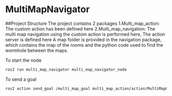 # MultiMapNavigator
##Project Structure
The project contains 2 packages
1.Multi_map_action: The custom action has been defined here
2.Multi_map_navigation: The multi map navigation using the custom action is performed here, The action server is defined here
A map folder is provided in the navigation package, which contains the map of the rooms and the python code used to find the wormhole between the maps.


To start the node
```bash
ros2 run multi_map_navigator multi_map_navigator_node
```
To send a goal
```bash
ros2 action send_goal /multi_map_goal multi_map_action/action/MultiMapGoal  "{map_name: 'room2', target_pose: {position: {x: 1.0, y: 2.0, z: 0.0}, orientation: {w: 1.0}}}"
```

